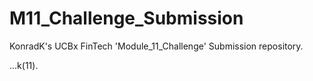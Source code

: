 # M11_Challenge_Submission
KonradK's UCBx FinTech 'Module_11_Challenge' Submission repository.


...k(11).